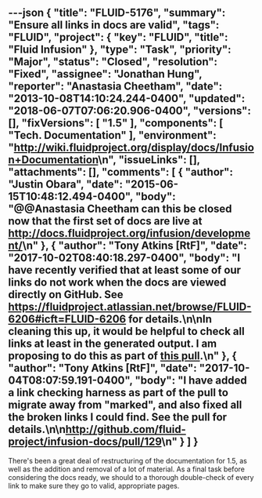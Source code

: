 ---json
{
  "title": "FLUID-5176",
  "summary": "Ensure all links in docs are valid",
  "tags": "FLUID",
  "project": {
    "key": "FLUID",
    "title": "Fluid Infusion"
  },
  "type": "Task",
  "priority": "Major",
  "status": "Closed",
  "resolution": "Fixed",
  "assignee": "Jonathan Hung",
  "reporter": "Anastasia Cheetham",
  "date": "2013-10-08T14:10:24.244-0400",
  "updated": "2018-06-07T07:06:20.906-0400",
  "versions": [],
  "fixVersions": [
    "1.5"
  ],
  "components": [
    "Tech. Documentation"
  ],
  "environment": "<http://wiki.fluidproject.org/display/docs/Infusion+Documentation>\n",
  "issueLinks": [],
  "attachments": [],
  "comments": [
    {
      "author": "Justin Obara",
      "date": "2015-06-15T10:48:12.494-0400",
      "body": "@@Anastasia Cheetham can this be closed now that the first set of docs are live at <http://docs.fluidproject.org/infusion/development/>\n"
    },
    {
      "author": "Tony Atkins [RtF]",
      "date": "2017-10-02T08:40:18.297-0400",
      "body": "I have recently verified that at least some of our links do not work when the docs are viewed directly on GitHub.  See <https://fluidproject.atlassian.net/browse/FLUID-6206#icft=FLUID-6206> for details.\n\nIn cleaning this up, it would be helpful to check all links at least in the generated output.  I am proposing to do this as part of [this pull](https://github.com/fluid-project/infusion-docs/pull/129).\n"
    },
    {
      "author": "Tony Atkins [RtF]",
      "date": "2017-10-04T08:07:59.191-0400",
      "body": "I have added a link checking harness as part of the pull to migrate away from \"marked\", and also fixed all the broken links I could find.  See the pull for details.\n\n<http://github.com/fluid-project/infusion-docs/pull/129>\n"
    }
  ]
}
---
There's been a great deal of restructuring of the documentation for 1.5, as well as the addition and removal of a lot of material. As a final task before considering the docs ready, we should to a thorough double-check of every link to make sure they go to valid, appropriate pages.

        